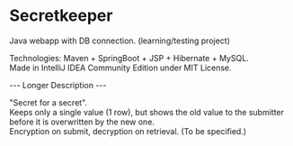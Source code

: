 # Secretkeeper  
  
Java webapp with DB connection. (learning/testing project)  
  
Technologies: Maven + SpringBoot + JSP + Hibernate + MySQL.  
Made in IntelliJ IDEA Community Edition under MIT License.  
  
  
--- Longer Description ---  
  
"Secret for a secret".  
Keeps only a single value (1 row), but shows the old value to the submitter before it is overwritten by the new one.  
Encryption on submit, decryption on retrieval. (To be specified.)  


